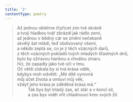 ```yaml
---
title: '2'
contentType: poetry
---
```


> Až jednou oblehne čtyřicet zim tvé skráně  
> a tvoji hladkou tvář zbrázdí jak rádlo zemi,  
> až jednou v bědný cár se změní nečekaně  
> skvělý šat mládí, teď obdivovaný všemi,  
> a někdo zeptá se, co je z těch vzácných darů,  
> z těch vzácných pokladů tvých mladých šťastných dnů,  
> bylo by sžíravou hanbou a chválou zmaru  
> říci, že zapadly jako tvé oči v tmu.  
> Oč větší získala by si tvá krása vděk,  
> kdybys moh odvětit: „Mé dítě vyrovná  
> můj účet života a omluví můj věk,  
> vždyť jeho krása je zděděná krása má.“  
>          Tak bys byl mladý zas, ač stár a v konci sil,  
>          a zas bys viděl vřít chladnoucí krev svých žil.

